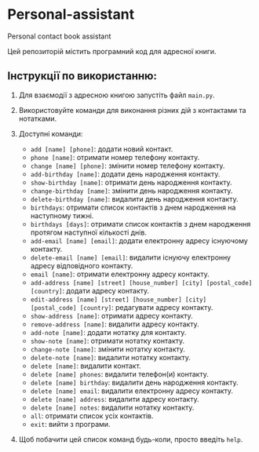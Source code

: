 # Personal-assistant
Personal contact book assistant

Цей репозиторій містить програмний код для адресної книги.

## Інструкції по використанню:

1. Для взаємодії з адресною книгою запустіть файл `main.py`.
2. Використовуйте команди для виконання різних дій з контактами та нотатками.
3. Доступні команди:
    - `add [name] [phone]`: додати новий контакт.
    - `phone [name]`: отримати номер телефону контакту.
    - `change [name] [phone]`: змінити номер телефону контакту.
    - `add-birthday [name]`: додати день народження контакту.
    - `show-birthday [name]`: отримати день народження контакту.
    - `change-birthday [name]`: змінити день народження контакту.
    - `delete-birthday [name]`: видалити день народження контакту.
    - `birthdays`: отримати список контактів з днем народження на наступному тижні.
    - `birthdays [days]`: отримати список контактів з днем народження протягом наступної кількості днів.
    - `add-email [name] [email]`: додати електронну адресу існуючому контакту.
    - `delete-email [name] [email]`: видалити існуючу електронну адресу відповідного контакту.
    - `email [name]`: отримати електронну адресу контакту.
    - `add-address [name] [street] [house_number] [city] [postal_code] [country]`: додати адресу контакту.
    - `edit-address [name] [street] [house_number] [city] [postal_code] [country]`: редагувати адресу контакту.
    - `show-address [name]`: отримати адресу контакту.
    - `remove-address [name]`: видалити адресу контакту.
    - `add-note [name]`: додати нотатку для контакту.
    - `show-note [name]`: отримати нотатку контакту.
    - `change-note [name]`: змінити нотатку контакту.
    - `delete-note [name]`: видалити нотатку контакту.
    - `delete [name]`: видалити контакт.
    - `delete [name] phones`: видалити телефон(и) контакту.
    - `delete [name] birthday`: видалити день народження контакту.
    - `delete [name] email`: видалити електронну адресу контакту.
    - `delete [name] address`: видалити адресу контакту.
    - `delete [name] notes`: видалити нотатку контакту.
    - `all`: отримати список усіх контактів.
    - `exit`: вийти з програми.

4. Щоб побачити цей список команд будь-коли, просто введіть `help`.
